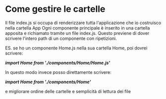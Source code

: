 # **Come gestire le cartelle**

Il file index.js si occupa di renderizzare tutta l'applicazione che io costruisco nella cartella App
Ogni componente principale è inserito in una cartella apposita e richiamato tramite un file index.js.
Questo previene di dover scrivere l'intero path di un componente con ripetizioni.

ES. se ho un componente Home.js nella sua cartella Home, poi dovrei scrivere:

***import Home from './components/Home/Home.js'***

In questo modo invece posso direttamente scrivere:

***import Home from './components/Home'***

e migliorare ordine delle cartelle e semplicità di lettura dei file
